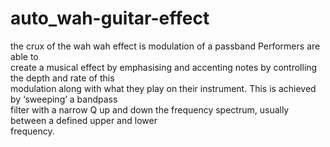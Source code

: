 # auto_wah-guitar-effect
the	crux	of	the	wah	wah	effect	is	modulation	of	a passband		Performers	are	able	to	
create	a	musical	effect	by	emphasising	and	accenting	notes by	controlling	the	depth	and	rate	of	this	
modulation	along	with	what	they	play	on	their	instrument.	This	is	achieved	by	‘sweeping’	a	bandpass	
filter	with	a	narrow	Q	up	and	down	the	frequency	spectrum,	usually	between	a	defined	upper	and	lower	
frequency.	
